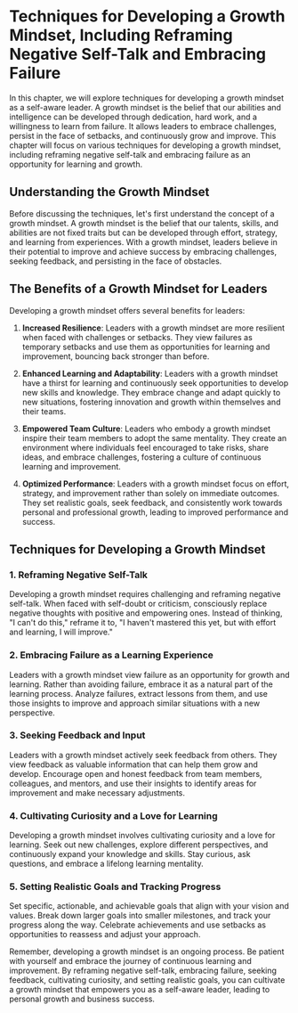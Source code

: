 # Techniques for Developing a Growth Mindset, Including Reframing Negative Self-Talk and Embracing Failure

In this chapter, we will explore techniques for developing a growth mindset as a self-aware leader. A growth mindset is the belief that our abilities and intelligence can be developed through dedication, hard work, and a willingness to learn from failure. It allows leaders to embrace challenges, persist in the face of setbacks, and continuously grow and improve. This chapter will focus on various techniques for developing a growth mindset, including reframing negative self-talk and embracing failure as an opportunity for learning and growth.

## Understanding the Growth Mindset

Before discussing the techniques, let's first understand the concept of a growth mindset. A growth mindset is the belief that our talents, skills, and abilities are not fixed traits but can be developed through effort, strategy, and learning from experiences. With a growth mindset, leaders believe in their potential to improve and achieve success by embracing challenges, seeking feedback, and persisting in the face of obstacles.

## The Benefits of a Growth Mindset for Leaders

Developing a growth mindset offers several benefits for leaders:

1. **Increased Resilience**: Leaders with a growth mindset are more resilient when faced with challenges or setbacks. They view failures as temporary setbacks and use them as opportunities for learning and improvement, bouncing back stronger than before.
    
2. **Enhanced Learning and Adaptability**: Leaders with a growth mindset have a thirst for learning and continuously seek opportunities to develop new skills and knowledge. They embrace change and adapt quickly to new situations, fostering innovation and growth within themselves and their teams.
    
3. **Empowered Team Culture**: Leaders who embody a growth mindset inspire their team members to adopt the same mentality. They create an environment where individuals feel encouraged to take risks, share ideas, and embrace challenges, fostering a culture of continuous learning and improvement.
    
4. **Optimized Performance**: Leaders with a growth mindset focus on effort, strategy, and improvement rather than solely on immediate outcomes. They set realistic goals, seek feedback, and consistently work towards personal and professional growth, leading to improved performance and success.
    

## Techniques for Developing a Growth Mindset

### 1\. Reframing Negative Self-Talk

Developing a growth mindset requires challenging and reframing negative self-talk. When faced with self-doubt or criticism, consciously replace negative thoughts with positive and empowering ones. Instead of thinking, "I can't do this," reframe it to, "I haven't mastered this yet, but with effort and learning, I will improve."

### 2\. Embracing Failure as a Learning Experience

Leaders with a growth mindset view failure as an opportunity for growth and learning. Rather than avoiding failure, embrace it as a natural part of the learning process. Analyze failures, extract lessons from them, and use those insights to improve and approach similar situations with a new perspective.

### 3\. Seeking Feedback and Input

Leaders with a growth mindset actively seek feedback from others. They view feedback as valuable information that can help them grow and develop. Encourage open and honest feedback from team members, colleagues, and mentors, and use their insights to identify areas for improvement and make necessary adjustments.

### 4\. Cultivating Curiosity and a Love for Learning

Developing a growth mindset involves cultivating curiosity and a love for learning. Seek out new challenges, explore different perspectives, and continuously expand your knowledge and skills. Stay curious, ask questions, and embrace a lifelong learning mentality.

### 5\. Setting Realistic Goals and Tracking Progress

Set specific, actionable, and achievable goals that align with your vision and values. Break down larger goals into smaller milestones, and track your progress along the way. Celebrate achievements and use setbacks as opportunities to reassess and adjust your approach.

Remember, developing a growth mindset is an ongoing process. Be patient with yourself and embrace the journey of continuous learning and improvement. By reframing negative self-talk, embracing failure, seeking feedback, cultivating curiosity, and setting realistic goals, you can cultivate a growth mindset that empowers you as a self-aware leader, leading to personal growth and business success.
